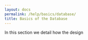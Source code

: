 ```yaml
---
layout: docs
permalink: /help/basics/database/
title: Basics of the Database
---
```


In this section we detail how the design





